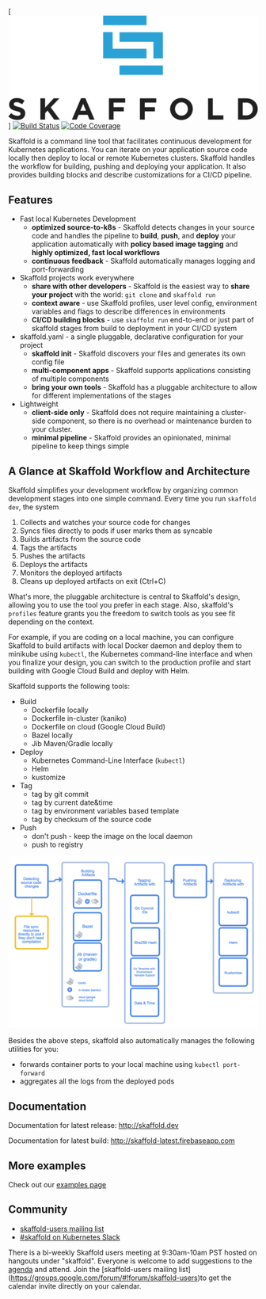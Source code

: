 [![Skaffold](logo/skaffold.png)]
[![Build Status](https://travis-ci.org/GoogleContainerTools/skaffold.svg?branch=master)](https://travis-ci.org/GoogleContainerTools/skaffold)
[![Code Coverage](https://codecov.io/gh/GoogleContainerTools/skaffold/branch/master/graph/badge.svg)](https://codecov.io/gh/GoogleContainerTools/skaffold)

Skaffold is a command line tool that facilitates continuous development for
Kubernetes applications. You can iterate on your application source code
locally then deploy to local or remote Kubernetes clusters. Skaffold handles
the workflow for building, pushing and deploying your application. It also
provides building blocks and describe customizations for a CI/CD pipeline.

## Features

* Fast local Kubernetes Development
  * **optimized source-to-k8s** - Skaffold detects changes in your source code and handles the pipeline to
  **build**, **push**, and **deploy** your application automatically with **policy based image tagging** and **highly optimized, fast local workflows**
  * **continuous feedback** - Skaffold automatically manages logging and port-forwarding   
* Skaffold projects work everywhere
  * **share with other developers** - Skaffold is the easiest way to **share your project** with the world: `git clone` and `skaffold run`
  * **context aware** - use Skaffold profiles, user level config, environment variables and flags to describe differences in environments
  * **CI/CD building blocks** - use `skaffold run` end-to-end or just part of skaffold stages from build to deployment in your CI/CD system 
* skaffold.yaml - a single pluggable, declarative configuration for your project  
  * **skaffold init** - Skaffold discovers your files and generates its own config file
  * **multi-component apps** - Skaffold supports applications consisting of multiple components 
  * **bring your own tools** - Skaffold has a pluggable architecture to allow for different implementations of the stages
* Lightweight 
  * **client-side only** - Skaffold does not require maintaining a cluster-side component, so there is no overhead or maintenance burden to
  your cluster.
  * **minimal pipeline** - Skaffold provides an opinionated, minimal pipeline to keep things simple  

## A Glance at Skaffold Workflow and Architecture

Skaffold simplifies your development workflow by organizing common development
stages into one simple command. Every time you run `skaffold dev`, the system

1. Collects and watches your source code for changes
1. Syncs files directly to pods if user marks them as syncable   
1. Builds artifacts from the source code
1. Tags the artifacts
1. Pushes the artifacts
1. Deploys the artifacts
1. Monitors the deployed artifacts
1. Cleans up deployed artifacts on exit (Ctrl+C) 
   
What's more, the pluggable architecture is central to Skaffold's design, allowing you to use
the tool you prefer in each stage. Also, skaffold's `profiles` feature grants
you the freedom to switch tools as you see fit depending on the context. 

For example, if you are coding on a local machine, you can configure Skaffold to build artifacts
with local Docker daemon and deploy them to minikube
using `kubectl`, the Kubernetes command-line interface and when you finalize your
design, you can switch to the production profile and start building with
Google Cloud Build and deploy with Helm.

Skaffold supports the following tools:

* Build
  * Dockerfile locally
  * Dockerfile in-cluster (kaniko)
  * Dockerfile on cloud (Google Cloud Build)
  * Bazel locally
  * Jib Maven/Gradle locally
* Deploy 
  * Kubernetes Command-Line Interface (`kubectl`)
  * Helm
  * kustomize
* Tag 
  * tag by git commit
  * tag by current date&time 
  * tag by environment variables based template
  * tag by checksum of the source code
* Push 
    * don't push - keep the image on the local daemon
    * push to registry 

![architecture](docs/static/images/architecture.png)


Besides the above steps, skaffold also automatically manages the following utilities for you: 

* forwards container ports to your local machine using `kubectl port-forward`
* aggregates all the logs from the deployed pods


## Documentation

Documentation for latest release: http://skaffold.dev

Documentation for latest build: http://skaffold-latest.firebaseapp.com  

## More examples

Check out our [examples page](./examples)


##  Community
- [skaffold-users mailing list](https://groups.google.com/forum/#!forum/skaffold-users)
- [#skaffold on Kubernetes Slack](https://kubernetes.slack.com/messages/CABQMSZA6/)

There is a bi-weekly Skaffold users meeting at 9:30am-10am PST hosted on hangouts under "skaffold". 
Everyone is welcome to add suggestions to the [agenda](https://docs.google.com/document/d/1mnCC_fAI3pmg3Vb2nMJyPk8Qtjjuapw_BTyqI_dX7sk/edit) and attend. 
Join the [skaffold-users mailing list] (https://groups.google.com/forum/#!forum/skaffold-users)to get the calendar invite directly on your calendar.


